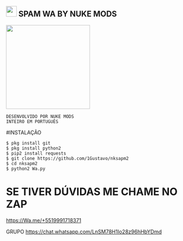 ##    <img src="https://github.com/TheDudeThatCode/TheDudeThatCode/blob/master/Assets/Hi.gif" width="29px">  SPAM WA BY NUKE MODS
<img src="https://steamuserimages-a.akamaihd.net/ugc/897763649209834807/DFFC633C9278DBCA10775E8BC4C7338FF6D45B77/" width="230" height="230"/>

```
DESENVOLVIDO POR NUKE MODS
INTEIRO EM PORTUGUÊS 
```
#INSTALAÇÃO 
```
$ pkg install git
$ pkg install python2
$ pip2 install requests
$ git clone https://github.com/1Gustavo/nksapm2
$ cd nksapm2
$ python2 Wa.py
```
# SE TIVER  DÚVIDAS  ME CHAME  NO ZAP
https://Wa.me/+5519991718371

GRUPO
https://chat.whatsapp.com/LnSM78H1Io28z96hHbYDmd
```
